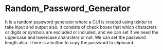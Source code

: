 # Random_Password_Generator
It is a random password generator where a GUI is created using tkinter to take input and output also.
It consists of check boxex that which characters or digits or symbols are excluded or included, and we can set if we need the uppercase and lowercase characters or not.
We can set the password length also.
There is a button to copy the password to clipboard.
